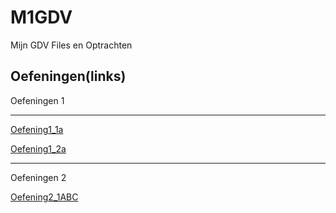 # M1GDV

Mijn GDV Files en Optrachten

## Oefeningen(links)

Oefeningen 1

---

[Oefening1_1a](https://github.com/Niklasikos/M1GDV/blob/main/Oefeningen_1_1%261_2/Oefeningen_1_1/Oefening1_1A_PrimitiveBuildingChallenge.md)

[Oefening1_2a](https://github.com/Niklasikos/M1GDV/blob/main/Oefeningen_1_1%261_2/Oefeningen_1_2/Oefening1_2A_PersonalGamingProfileGenerator.md)

---

Oefeningen 2

[Oefening2_1ABC](https://github.com/Niklasikos/M1GDV/blob/main/Oefeningen_2_1%262_2/Oefeningen_2_1/Oefening2_1ABC_ScriptmatigeBeweging.md)

